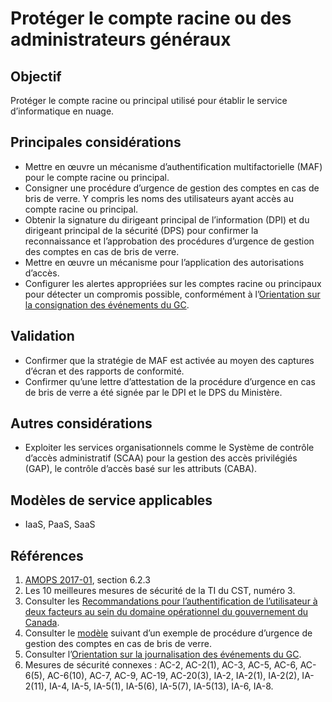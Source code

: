 # Protéger le compte racine ou des administrateurs généraux

## Objectif

Protéger le compte racine ou principal utilisé pour établir le service d’informatique en nuage.

## Principales considérations

* Mettre en œuvre un mécanisme d’authentification multifactorielle (MAF) pour le compte racine ou principal.
* Consigner une procédure d’urgence de gestion des comptes en cas de bris de verre. Y compris les noms des utilisateurs ayant accès au compte racine ou principal.
* Obtenir la signature du dirigeant principal de l’information (DPI) et du dirigeant principal de la sécurité (DPS) pour confirmer la reconnaissance et l’approbation des procédures d’urgence de gestion des comptes en cas de bris de verre.
* Mettre en œuvre un mécanisme pour l’application des autorisations d’accès.
* Configurer les alertes appropriées sur les comptes racine ou principaux pour détecter un compromis possible, conformément à l’[Orientation sur la consignation des événements du GC](https://www.gcpedia.gc.ca/gcwiki/images/e/e3/GC_Event_Logging_Strategy.pdf).

## Validation

* Confirmer que la stratégie de MAF est activée au moyen des captures d’écran et des rapports de conformité.
* Confirmer qu’une lettre d’attestation de la procédure d’urgence en cas de bris de verre a été signée par le DPI et le DPS du Ministère.

## Autres considérations

* Exploiter les services organisationnels comme le Système de contrôle d’accès administratif (SCAA) pour la gestion des accès privilégiés (GAP), le contrôle d’accès basé sur les attributs (CABA).

## Modèles de service applicables

* IaaS, PaaS, SaaS

## Références

1. [AMOPS 2017-01](https://www.canada.ca/fr/gouvernement/systeme/gouvernement-numerique/innovations-gouvernementales-numeriques/services-informatique-nuage/orientation-utilisation-securisee-services-commerciaux-informatique-nuage-amops.html), section 6.2.3
2. Les 10 meilleures mesures de sécurité de la TI du CST, numéro 3.
3. Consulter les [Recommandations pour l’authentification de l’utilisateur à deux facteurs au sein du domaine opérationnel du gouvernement du Canada](https://intranet.canada.ca/wg-tg/rtua-rafu-eng.asp).
4. Consulter le [modèle](https://gcconnex.gc.ca/file/view/55010566/break-glass-emergency-account-procedure-departments-can-use-to-develop-their-emergency-access-management-controls-for-cloud?language=en) suivant d’un exemple de procédure d’urgence de gestion des comptes en cas de bris de verre.
5. Consulter l’[Orientation sur la journalisation des événements du GC](https://www.gcpedia.gc.ca/gcwiki/images/e/e3/GC_Event_Logging_Strategy.pdf).
6. Mesures de sécurité connexes : AC-2, AC-2(1), AC-3, AC-5, AC-6, AC-6(5), AC-6(10), AC-7, AC-9, AC-19, AC-20(3), IA-2, IA-2(1), IA-2(2), IA-2(11), IA-4, IA-5, IA-5(1), IA-5(6), IA-5(7), IA-5(13), IA-6, IA-8.

